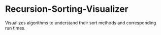 # Recursion-Sorting-Visualizer
Visualizes algorithms to understand their sort methods and corresponding run times.
